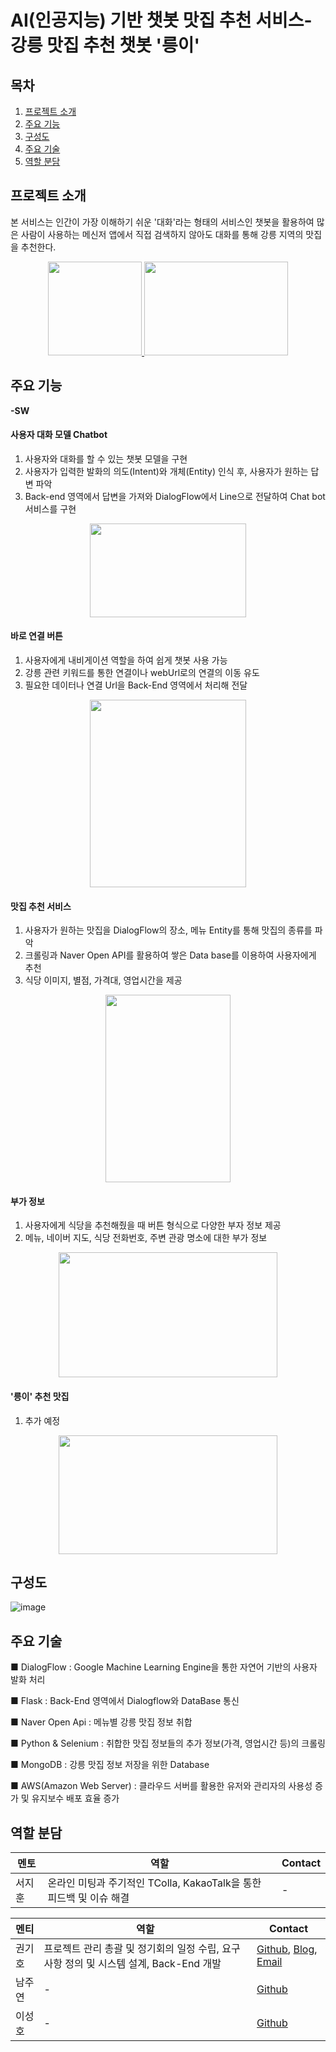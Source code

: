 # AI(인공지능) 기반 챗봇 맛집 추천 서비스-강릉 맛집 추천 챗봇 '릉이'
## 목차
 1. [프로젝트 소개](#프로젝트-소개)
 2. [주요 기능](#주요-기능)
 3. [구성도](#구성도)
 4. [주요 기술](#주요-기술)
 5. [역할 분담](#역할-분담)
 
## 프로젝트 소개

본 서비스는 인간이 가장 이해하기 쉬운 '대화'라는 형태의 서비스인 챗봇을 활용하여 많은 사람이 사용하는 메신저 앱에서 직접 검색하지 않아도 대화를 통해 강릉 지역의 맛집을 추천한다.  
  
<p align="center">
  <a href="https://chocochip101.tistory.com/entry/%EA%B0%95%EB%A6%89-%EC%B1%97%EB%B4%87-%EB%A6%89%EC%9D%B4-Images?category=962284">
    <img src="https://user-images.githubusercontent.com/73146678/134644150-0e49b0cd-dd83-416c-8225-c44ea5f6f766.png"  width="150" height="150"/>
    <img src="https://user-images.githubusercontent.com/73146678/134645565-10e7c13a-5382-4bd5-afed-6f916bc29381.png"  width="230" height="150"/>
  </a>
</p>



## 주요 기능

**-SW**

#### 사용자 대화 모델 Chatbot
 1. 사용자와 대화를 할 수 있는 챗봇 모델을 구현
 2. 사용자가 입력한 발화의 의도(Intent)와 개체(Entity) 인식 후, 사용자가 원하는 답변 파악
 3. Back-end 영역에서 답변을 가져와 DialogFlow에서 Line으로 전달하여 Chat bot 서비스를 구현  

<p align="center">
  <img src="https://user-images.githubusercontent.com/73146678/135220998-afddf15e-f91a-42a8-af0c-4611c9dd6ee2.png"  width="250" height="150"/>
</p>
  

 
#### 바로 연결 버튼

 1. 사용자에게 내비게이션 역할을 하여 쉽게 챗봇 사용 가능
 2. 강릉 관련 키워드를 통한 연결이나 webUrl로의 연결의 이동 유도
 3. 필요한 데이터나 연결 Url을 Back-End 영역에서 처리해 전달

<p align="center">
  <img src="https://user-images.githubusercontent.com/73146678/135221392-028e7a8c-d0c5-4531-a49b-06e27fb86a88.png"  width="250" height="300"/>
</p>

#### 맛집 추천 서비스

 1. 사용자가 원하는 맛집을 DialogFlow의 장소, 메뉴 Entity를 통해 맛집의 종류를 파악
 2. 크롤링과 Naver Open API를 활용하여 쌓은 Data base를 이용하여 사용자에게 추천
 3. 식당 이미지, 별점, 가격대, 영업시간을 제공

<p align="center">
  <img src="https://user-images.githubusercontent.com/73146678/135222029-c32a4062-c9d7-49dc-9940-e04596813444.png"  width="200" height="300"/>
</p>


#### 부가 정보

 1. 사용자에게 식당을 추천해줬을 때 버튼 형식으로 다양한 부자 정보 제공
 2. 메뉴, 네이버 지도, 식당 전화번호, 주변 관광 명소에 대한 부가 정보


<p align="center">
  <img src="https://user-images.githubusercontent.com/73146678/135222590-2062146b-851b-4f01-9726-ac3271aa7888.png"  width="350" height="200"/>
</p>

#### '릉이' 추천 맛집

 1.  추가 예정

<p align="center">
  <img src="https://user-images.githubusercontent.com/73146678/135222947-3c15eb81-c7ba-405a-a128-6cc03cb706b7.png"  width="350" height="190"/>
</p>

## 구성도
![image](https://user-images.githubusercontent.com/73146678/134649545-315b7e73-6330-48b3-b313-95dcda3967e6.png)

## 주요 기술


■ DialogFlow : Google Machine Learning Engine을 통한 자연어 기반의 사용자 발화 처리

■ Flask : Back-End 영역에서 Dialogflow와 DataBase 통신

■ Naver Open Api : 메뉴별 강릉 맛집 정보 취합

■ Python & Selenium : 취합한 맛집 정보들의 추가 정보(가격, 영업시간 등)의 크롤링

■ MongoDB : 강릉 맛집 정보 저장을 위한 Database

■ AWS(Amazon Web Server) : 클라우드 서버를 활용한 유저와 관리자의 사용성 증가 및 유지보수 배포 효율 증가 


## 역할 분담

| 멘토 | 역할 | Contact |
| ------ | ------ | ------ |
| 서지훈 | 온라인 미팅과 주기적인 TColla, KakaoTalk을 통한 피드백 및 이슈 해결 | - |


| 멘티 | 역할 | Contact | 
| ------ | ------ | ------ |
| 권기호 | 프로젝트 관리 총괄 및 정기회의 일정 수립, 요구사항 정의 및 시스템 설계, Back-End 개발| [Github](https://github.com/Chocochip101), [Blog](https://chocochip101.tistory.com/), [Email](chocochip.dev@gmail.com) |
| 남주연 | - | [Github](https://github.com/NamJuYeon) |
| 이성호 | - | [Github](https://github.com/sean03101) |



